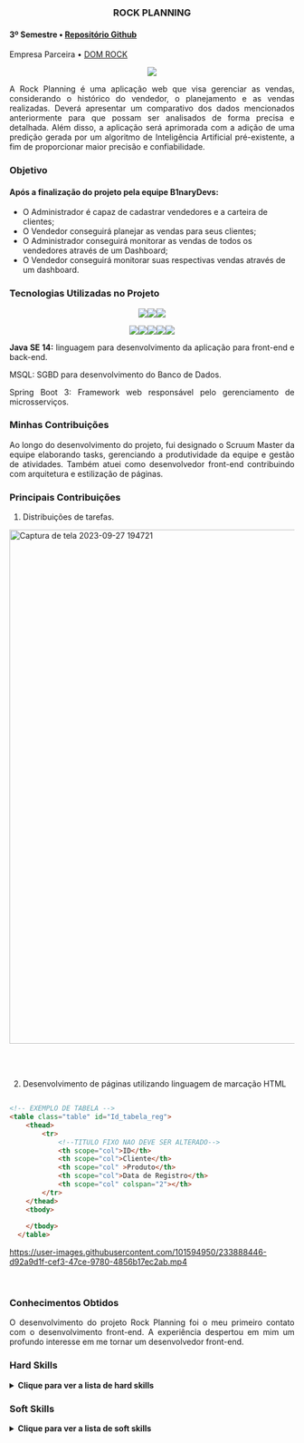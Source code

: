 <div class="semestre3">

<div align=center>
<h3>ROCK PLANNING</h3>
</div>
  
<h4> 3º Semestre • <a href="https://github.com/B1nary-Devs/DOM-ROCK">Repositório Github</a></h4>
<p align="justify"> Empresa Parceira • <a href="https://www.domrock.net/">DOM ROCK</a></p>

<p align="center"><img src="https://github.com/WallaceHS20/Bertoti---Engenharia-de-Software/assets/101594950/cede74e7-daaa-454b-ba81-e2775b8713a1" widht="20%"></img>

<p align="justify"> A Rock Planning é uma aplicação web que visa gerenciar as vendas, considerando o histórico do vendedor, o planejamento e as vendas realizadas. Deverá apresentar um comparativo dos dados mencionados anteriormente para que possam ser analisados de forma precisa e detalhada. Além disso, a aplicação será aprimorada com a adição de uma predição gerada por um algoritmo de Inteligência Artificial pré-existente, a fim de proporcionar maior precisão e confiabilidade.</p>

<h3> <a name="Objetivo">Objetivo</a> </h3>

#### Após a finalização do projeto pela equipe B1naryDevs:
* O Administrador é capaz de cadastrar vendedores e a carteira de clientes;
* O Vendedor conseguirá planejar as vendas para seus clientes;
* O Administrador conseguirá monitorar as vendas de todos os vendedores através de um Dashboard;
* O Vendedor conseguirá monitorar suas respectivas vendas através de um dashboard.

<h3>Tecnologias Utilizadas no Projeto</h3>

<div align='center'>

<img src="https://img.shields.io/badge/Java-ED8B00?style=for-the-badge&logo=java&logoColor=white" target="_blank"><img src="https://img.shields.io/badge/MySQL-00000F?style=for-the-badge&logo=mysql&logoColor=white" target="_blank"><img src="https://img.shields.io/badge/Spring-6DB33F?style=for-the-badge&logo=spring&logoColor=white">

<img src="https://img.shields.io/badge/JavaScript-F7DF1E?style=for-the-badge&logo=javascript&logoColor=black" target="_blank"><img src="https://img.shields.io/badge/CSS3-1572B6?style=for-the-badge&logo=css3&logoColor=white" target="_blank"><img src="https://img.shields.io/badge/HTML5-E34F26?style=for-the-badge&logo=html5&logoColor=white" target="_blank"><img src="https://img.shields.io/badge/Bootstrap-563D7C?style=for-the-badge&logo=bootstrap&logoColor=white" target="_blank"><img src="https://img.shields.io/badge/IntelliJ_IDEA-000000.svg?style=for-the-badge&logo=intellij-idea&logoColor=white" target="_blank">

</div>

<p align="justify"> <strong>Java SE 14:</strong> linguagem para desenvolvimento da aplicação para front-end e back-end.</p>
<p align="justify"><strong></strong>MSQL: SGBD para desenvolvimento do Banco de Dados.</p>
<p align="justify">Spring Boot 3: Framework web responsável pelo gerenciamento de microsserviços. 
<br>
<h3>Minhas Contribuições</h3>
<p align="justify">Ao longo do desenvolvimento do projeto, fui designado o Scruum Master da equipe elaborando tasks, gerenciando a produtividade da equipe e gestão de atividades. Também atuei como desenvolvedor front-end contribuindo com arquitetura e estilização de páginas.</p>

### Principais Contribuições
1. Distribuições de tarefas.
  
  <img width="907" alt="Captura de tela 2023-09-27 194721" src="https://github.com/WallaceHS20/Bertoti---Engenharia-de-Software/assets/101594950/2d7745b4-4556-497b-abd1-ea40c6b91009">

<br> <br> 
  
2. Desenvolvimento de páginas utilizando linguagem de marcação HTML
  
~~~HTML

<!-- EXEMPLO DE TABELA -->
<table class="table" id="Id_tabela_reg">
    <thead>
        <tr>
            <!--TITULO FIXO NAO DEVE SER ALTERADO-->
            <th scope="col">ID</th>
            <th scope="col">Cliente</th>
            <th scope="col" >Produto</th>
            <th scope="col">Data de Registro</th>
            <th scope="col" colspan="2"></th>
        </tr>
    </thead>
    <tbody>
    
    </tbody>
  </table>
  ~~~

https://user-images.githubusercontent.com/101594950/233888446-d92a9d1f-cef3-47ce-9780-4856b17ec2ab.mp4

<br>

<h3>Conhecimentos Obtidos</h3>
<p align="justify">O desenvolvimento do projeto Rock Planning foi o meu primeiro contato com o desenvolvimento front-end. A experiência despertou em mim um profundo interesse em me tornar um desenvolvedor front-end.</p>
<h3>Hard Skills </h3>
<details>
  <summary><b>Clique para ver a lista de hard skills</b></summary>
  <br>
  <table align="center">
    <tr>
      <th width="300px">Tecnologia/Metodologia</th>
      <th width="300px">Classificação</th>
    </tr>
    <tr>
      <td>Java</td>
      <td>★★★☆☆☆</td>
    </tr>
    <tr>
      <td>Front-end</td>
      <td>★★★★☆☆</td>
    </tr>
    <tr>
      <td>MySQL</td>
      <td>★★★☆☆☆</td>
    </tr>
    <tr>
      <td>Scrum Master</td>
      <td>★★★★☆☆</td>
    </tr>
  </table>
</details>
<h3>Soft Skills </h3>
<details>
<summary><b>Clique para ver a lista de soft skills</b></summary>
  <br>
  <table align="center">
    <tr>
      <th width="300px">Habilidade</th>
      <th width="300px">Classificação</th>
    </tr>
    <tr>
      <td>Proatividade</td>
      <td>★★★★★★☆☆☆☆</td>
    </tr>
    <tr>
      <td>Visão de Negócio</td>
      <td>★★★★★★☆☆☆☆</td>
    </tr>
    <tr>
      <td>Comunicação Assertiva</td>
      <td>★★★★★★☆☆☆☆</td>
    </tr>
    <tr>
      <td>Empatia</td>
      <td>★★★★★★☆☆☆☆</td>
    </tr>
    <tr>
      <td>Inteligência Emocional</td>
      <td>★★★★★★☆☆☆☆</td>
    </tr>
    <tr>
      <td>Organização e Planejamento</td>
      <td>★★★★★★☆☆☆☆</td
